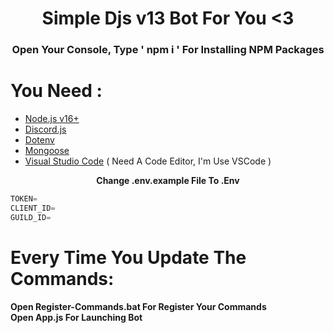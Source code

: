<div align="center">

 # Simple Djs v13 Bot For You <3
</div>

<div align="center">
<h3 style="rajdhan"> Open Your Console, Type ' npm i ' For Installing NPM Packages </h3>
</div>

# You Need : 
* [Node.js v16+](https://nodejs.org/en/download/releases/)
* [Discord.js](https://www.npmjs.com/package/discord.js)
* [Dotenv](https://www.npmjs.com/package/dotenv)
* [Mongoose](https://www.npmjs.com/package/mongoose)
* [Visual Studio Code](https://code.visualstudio.com/download) (  Need A Code Editor, I'm Use VSCode  )



<div  align="center">

 <b> Change .env.example File To .Env </b>
 </div>



<div dir="ltr">

```javascript
TOKEN=
CLIENT_ID=
GUILD_ID=
```

</div>

# Every Time You Update The Commands:
<div> <b> Open Register-Commands.bat For Register Your Commands </b> </div>
<div> <b> Open App.js For Launching Bot </b> </div>
